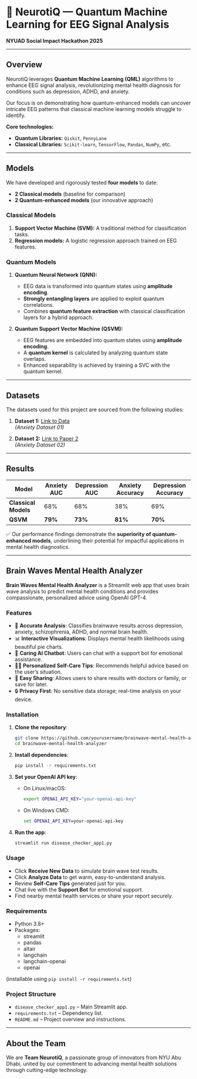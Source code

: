 # 🧠 NeurotiQ — Quantum Machine Learning for EEG Signal Analysis  
**NYUAD Social Impact Hackathon 2025**  

---

## Overview  
NeurotiQ leverages **Quantum Machine Learning (QML)** algorithms to enhance EEG signal analysis, revolutionizing mental health diagnosis for conditions such as depression, ADHD, and anxiety.  

Our focus is on demonstrating how quantum-enhanced models can uncover intricate EEG patterns that classical machine learning models struggle to identify.  

**Core technologies:**  
- **Quantum Libraries:** `Qiskit`, `PennyLane`  
- **Classical Libraries:** `Scikit-learn`, `TensorFlow`, `Pandas`, `NumPy`, etc.  

---  

## Models  
We have developed and rigorously tested **four models** to date:  
- **2 Classical models** (baseline for comparison)  
- **2 Quantum-enhanced models** (our innovative approach)  

### Classical Models  
1. **Support Vector Machine (SVM):** A traditional method for classification tasks.  
2. **Regression models:** A logistic regression approach trained on EEG features.  

### Quantum Models  
1. **Quantum Neural Network (QNN):**  
   - EEG data is transformed into quantum states using **amplitude encoding**.  
   - **Strongly entangling layers** are applied to exploit quantum correlations.  
   - Combines **quantum feature extraction** with classical classification layers for a hybrid approach.  

2. **Quantum Support Vector Machine (QSVM):**  
   - EEG features are embedded into quantum states using **amplitude encoding**.  
   - A **quantum kernel** is calculated by analyzing quantum state overlaps.  
   - Enhanced separability is achieved by training a SVC with the quantum kernel.  

---  

## Datasets  
The datasets used for this project are sourced from the following studies:  

1. **Dataset 1:** [Link to Data ](https://www.kaggle.com/datasets/danielesayuriono/eeg-signals-for-anxiety-levels-detection)  
   *(Anxiety Dataset 01)*  

2. **Dataset 2:** [Link to Paper 2](https://zenodo.org/records/13690792)  
   *(Anxiety Dataset 02)*  

---

## Results  
| **Model**           | **Anxiety AUC** | **Depression AUC** |  **Anxiety Accuracy**  | **Depression Accuracy**|  
|----------------------|-----------------|--------------------|------------------------|------------------------|  
| **Classical Models** |  68%            |  68%               |  38%                   |  69%                   |  
| **QSVM**             | **79%**         | **73%**            | **81%**                | **70%**                |  

✅ Our performance findings demonstrate the **superiority of quantum-enhanced models**, underlining their potential for impactful applications in mental health diagnostics.  

---  

## Brain Waves Mental Health Analyzer  

**Brain Waves Mental Health Analyzer** is a Streamlit web app that uses brain wave analysis to predict mental health conditions and provides compassionate, personalized advice using OpenAI GPT-4.  

### Features  

- 🎯 **Accurate Analysis**: Classifies brainwave results across depression, anxiety, schizophrenia, ADHD, and normal brain health.  
- 📊 **Interactive Visualizations**: Displays mental health likelihoods using beautiful pie charts.  
- 💬 **Caring AI Chatbot**: Users can chat with a support bot for emotional assistance.  
- 🧘‍♂️ **Personalized Self-Care Tips**: Recommends helpful advice based on the user’s situation.  
- 🏥 **Easy Sharing**: Allows users to share results with doctors or family, or save for later.  
- 🔒 **Privacy First**: No sensitive data storage; real-time analysis on your device.  

### Installation  

1. **Clone the repository**:  
   ```bash
   git clone https://github.com/yourusername/brainwave-mental-health-analyzer.git
   cd brainwave-mental-health-analyzer
   ```  

2. **Install dependencies**:  
   ```bash
   pip install -r requirements.txt
   ```  

3. **Set your OpenAI API key**:  
   - On Linux/macOS:  
     ```bash
     export OPENAI_API_KEY="your-openai-api-key"
     ```  
   - On Windows CMD:  
     ```cmd
     set OPENAI_API_KEY=your-openai-api-key
     ```  

4. **Run the app**:  
   ```bash
   streamlit run disease_checker_app1.py
   ```  

### Usage  

- Click **Receive New Data** to simulate brain wave test results.  
- Click **Analyze Data** to get warm, easy-to-understand analysis.  
- Review **Self-Care Tips** generated just for you.  
- Chat live with the **Support Bot** for emotional support.  
- Find nearby mental health services or share your report securely.  

### Requirements  

- Python 3.8+  
- Packages:  
  - streamlit  
  - pandas  
  - altair  
  - langchain  
  - langchain-openai  
  - openai  

(installable using `pip install -r requirements.txt`)  

### Project Structure  

- `disease_checker_app1.py` – Main Streamlit app.  
- `requirements.txt` – Dependency list.  
- `README.md` – Project overview and instructions.  

---  

## About the Team  
We are **Team NeurotiQ**, a passionate group of innovators from NYU Abu Dhabi, united by our commitment to advancing mental health solutions through cutting-edge technology.
